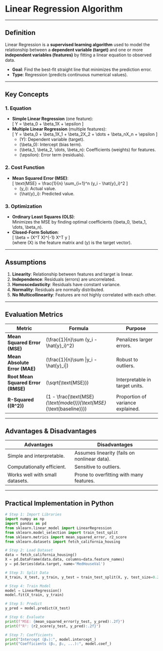 # Linear Regression Algorithm

---

## **Definition**  
Linear Regression is a **supervised learning algorithm** used to model the relationship between a **dependent variable (target)** and one or more **independent variables (features)** by fitting a linear equation to observed data.  

- **Goal**: Find the best-fit straight line that minimizes the prediction error.  
- **Type**: Regression (predicts continuous numerical values).  

---

## **Key Concepts**  
### 1. **Equation**  
- **Simple Linear Regression** (one feature):  
  \[
  Y = \beta_0 + \beta_1X + \epsilon
  \]  
- **Multiple Linear Regression** (multiple features):  
  \[
  Y = \beta_0 + \beta_1X_1 + \beta_2X_2 + \dots + \beta_nX_n + \epsilon
  \]  
  - \(Y\): Dependent variable (target).  
  - \(\beta_0\): Intercept (bias term).  
  - \(\beta_1, \beta_2, \dots, \beta_n\): Coefficients (weights) for features.  
  - \(\epsilon\): Error term (residuals).  

### 2. **Cost Function**  
- **Mean Squared Error (MSE)**:  
  \[
  \text{MSE} = \frac{1}{n} \sum_{i=1}^n (y_i - \hat{y}_i)^2
  \]  
  - \(y_i\): Actual value.  
  - \(\hat{y}_i\): Predicted value.  

### 3. **Optimization**  
- **Ordinary Least Squares (OLS)**:  
  Minimizes the MSE by finding optimal coefficients \(\beta_0, \beta_1, \dots, \beta_n\).  
- **Closed-Form Solution**:  
  \[
  \beta = (X^T X)^{-1} X^T y
  \]  
  (where \(X\) is the feature matrix and \(y\) is the target vector).  

---

## **Assumptions**  
1. **Linearity**: Relationship between features and target is linear.  
2. **Independence**: Residuals (errors) are uncorrelated.  
3. **Homoscedasticity**: Residuals have constant variance.  
4. **Normality**: Residuals are normally distributed.  
5. **No Multicollinearity**: Features are not highly correlated with each other.  

---

## **Evaluation Metrics**  
| Metric               | Formula                                  | Purpose                                |  
|----------------------|------------------------------------------|----------------------------------------|  
| **Mean Squared Error (MSE)** | \(\frac{1}{n}\sum (y_i - \hat{y}_i)^2\) | Penalizes larger errors.               |  
| **Mean Absolute Error (MAE)** | \(\frac{1}{n}\sum \|y_i - \hat{y}_i\|\) | Robust to outliers.                    |  
| **Root Mean Squared Error (RMSE)** | \(\sqrt{\text{MSE}}\)          | Interpretable in target units.         |  
| **R-Squared (\(R^2\))** | \(1 - \frac{\text{MSE}_{\text{model}}}{\text{MSE}_{\text{baseline}}}\) | Proportion of variance explained.      |  

---

## **Advantages & Disadvantages**  
| **Advantages**                     | **Disadvantages**                          |  
|------------------------------------|--------------------------------------------|  
| Simple and interpretable.          | Assumes linearity (fails on nonlinear data). |  
| Computationally efficient.         | Sensitive to outliers.                     |  
| Works well with small datasets.    | Prone to overfitting with many features.    |  

---

## **Practical Implementation in Python**  
```python
# Step 1: Import Libraries
import numpy as np
import pandas as pd
from sklearn.linear_model import LinearRegression
from sklearn.model_selection import train_test_split
from sklearn.metrics import mean_squared_error, r2_score
from sklearn.datasets import fetch_california_housing

# Step 2: Load Dataset
data = fetch_california_housing()
X = pd.DataFrame(data.data, columns=data.feature_names)
y = pd.Series(data.target, name='MedHouseVal')

# Step 3: Split Data
X_train, X_test, y_train, y_test = train_test_split(X, y, test_size=0.2, random_state=42)

# Step 4: Train Model
model = LinearRegression()
model.fit(X_train, y_train)

# Step 5: Predict
y_pred = model.predict(X_test)

# Step 6: Evaluate
print(f"MSE: {mean_squared_error(y_test, y_pred):.2f}")
print(f"R²: {r2_score(y_test, y_pred):.2f}")

# Step 7: Coefficients
print("Intercept (β₀):", model.intercept_)
print("Coefficients (β₁, β₂, ...):", model.coef_)
